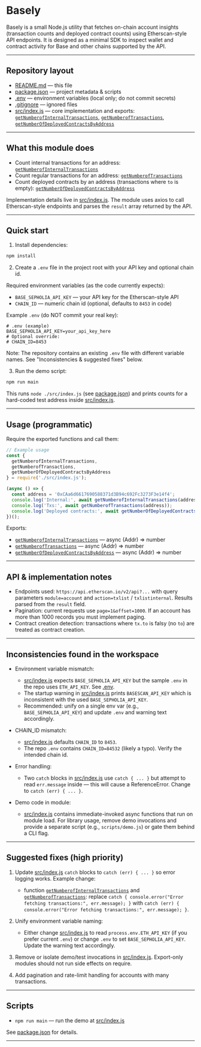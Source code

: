 # Basely

Basely is a small Node.js utility that fetches on-chain account insights (transaction counts and deployed contract counts) using Etherscan-style API endpoints. It is designed as a minimal SDK to inspect wallet and contract activity for Base and other chains supported by the API.

---

## Repository layout

- [README.md](README.md) — this file  
- [package.json](package.json) — project metadata & scripts  
- [.env](.env) — environment variables (local only; do not commit secrets)  
- [.gitignore](.gitignore) — ignored files  
- [src/index.js](src/index.js) — core implementation and exports: [`getNumberofInternalTransactions`](src/index.js), [`getNumberofTransactions`](src/index.js), [`getNumberOfDeployedContractsByAddress`](src/index.js)

---

## What this module does

- Count internal transactions for an address: [`getNumberofInternalTransactions`](src/index.js)  
- Count regular transactions for an address: [`getNumberofTransactions`](src/index.js)  
- Count deployed contracts by an address (transactions where `to` is empty): [`getNumberOfDeployedContractsByAddress`](src/index.js)

Implementation details live in [src/index.js](src/index.js). The module uses axios to call Etherscan-style endpoints and parses the `result` array returned by the API.

---

## Quick start

1. Install dependencies:

```sh
npm install
```

2. Create a `.env` file in the project root with your API key and optional chain id.

Required environment variables (as the code currently expects):

- `BASE_SEPHOLIA_API_KEY` — your API key for the Etherscan-style API
- `CHAIN_ID` — numeric chain id (optional, defaults to `8453` in code)

Example `.env` (do NOT commit your real key):

```
# .env (example)
BASE_SEPHOLIA_API_KEY=your_api_key_here
# Optional override:
# CHAIN_ID=8453
```

Note: The repository contains an existing `.env` file with different variable names. See "Inconsistencies & suggested fixes" below.

3. Run the demo script:

```sh
npm run main
```

This runs `node ./src/index.js` (see [package.json](package.json)) and prints counts for a hard-coded test address inside [src/index.js](src/index.js).

---

## Usage (programmatic)

Require the exported functions and call them:

```js
// Example usage
const {
  getNumberofInternalTransactions,
  getNumberofTransactions,
  getNumberOfDeployedContractsByAddress
} = require('./src/index.js');

(async () => {
  const address = '0xCAa6d6617690588371d3B94c692Fc3273F3e14f4';
  console.log('Internal:', await getNumberofInternalTransactions(address));
  console.log('Txs:', await getNumberofTransactions(address));
  console.log('Deployed contracts:', await getNumberOfDeployedContractsByAddress(address));
})();
```

Exports:
- [`getNumberofInternalTransactions`](src/index.js) — async (Addr) => number
- [`getNumberofTransactions`](src/index.js) — async (Addr) => number
- [`getNumberOfDeployedContractsByAddress`](src/index.js) — async (Addr) => number

---

## API & implementation notes

- Endpoints used: `https://api.etherscan.io/v2/api?...` with query parameters `module=account` and `action=txlist` / `txlistinternal`. Results parsed from the `result` field.
- Pagination: current requests use `page=1&offset=1000`. If an account has more than 1000 records you must implement paging.
- Contract creation detection: transactions where `tx.to` is falsy (no `to`) are treated as contract creation.

---

## Inconsistencies found in the workspace

- Environment variable mismatch:
  - [src/index.js](src/index.js) expects `BASE_SEPHOLIA_API_KEY` but the sample `.env` in the repo uses `ETH_API_KEY`. See [.env](.env).
  - The startup warning in [src/index.js](src/index.js) prints `BASESCAN_API_KEY` which is inconsistent with the used `BASE_SEPHOLIA_API_KEY`.
  - Recommended: unify on a single env var (e.g., `BASE_SEPHOLIA_API_KEY`) and update `.env` and warning text accordingly.

- CHAIN_ID mismatch:
  - [src/index.js](src/index.js) defaults `CHAIN_ID` to `8453`.
  - The repo `.env` contains `CHAIN_ID=84532` (likely a typo). Verify the intended chain id.

- Error handling:
  - Two `catch` blocks in [src/index.js](src/index.js) use `catch { ... }` but attempt to read `err.message` inside — this will cause a ReferenceError. Change to `catch (err) { ... }`.

- Demo code in module:
  - [src/index.js](src/index.js) contains immediate-invoked async functions that run on module load. For library usage, remove demo invocations and provide a separate script (e.g., `scripts/demo.js`) or gate them behind a CLI flag.

---

## Suggested fixes (high priority)

1. Update [src/index.js](src/index.js) `catch` blocks to `catch (err) { ... }` so error logging works. Example change:
   - function [`getNumberofInternalTransactions`](src/index.js) and [`getNumberofTransactions`](src/index.js): replace `catch { console.error("Error fetching transactions:", err.message); }` with `catch (err) { console.error("Error fetching transactions:", err.message); }`.

2. Unify environment variable naming:
   - Either change [src/index.js](src/index.js) to read `process.env.ETH_API_KEY` (if you prefer current `.env`) or change `.env` to set `BASE_SEPHOLIA_API_KEY`. Update the warning text accordingly.

3. Remove or isolate demo/test invocations in [src/index.js](src/index.js). Export-only modules should not run side effects on require.

4. Add pagination and rate-limit handling for accounts with many transactions.

---

## Scripts

- `npm run main` — run the demo at [src/index.js](src/index.js)

See [package.json](package.json) for details.

---
